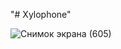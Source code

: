 "# Xylophone"


![Снимок экрана (605)](https://user-images.githubusercontent.com/75679949/141951794-04cbabe1-76ce-41f5-9b2f-e1736799b7da.png)
